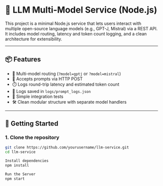 # 🧠 LLM Multi-Model Service (Node.js)

This project is a minimal Node.js service that lets users interact with multiple open-source language models (e.g., GPT-J, Mistral) via a REST API. It includes model routing, latency and token count logging, and a clean architecture for extensibility. 

---

## 📦 Features 

- 🔁 Multi-model routing (`?model=gptj` or `?model=mistral`)
- 📨 Accepts prompts via HTTP POST
- ⏱️ Logs round-trip latency and estimated token count
- 💾 Logs saved in `logs/prompt_logs.json`
- 🧪 Simple integration tests 
- 🛠️ Clean modular structure with separate model handlers 

---

## 🚀 Getting Started

### 1. Clone the repository

```bash
git clone https://github.com/yourusername/llm-service.git
cd llm-service

Install dependencies
npm install

Run the Server
npm start


